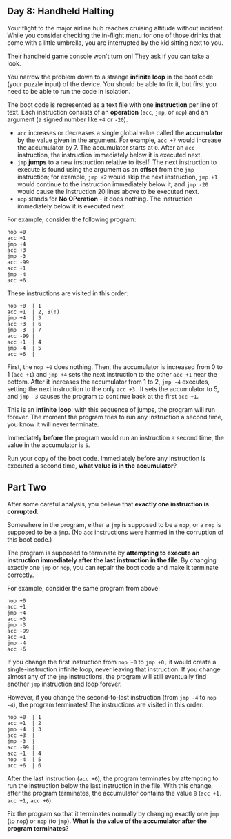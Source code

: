 ## Day 8: Handheld Halting

Your flight to the major airline hub reaches cruising altitude without incident. While you consider checking the in-flight menu for one of those drinks that come with a little umbrella, you are interrupted by the kid sitting next to you.

Their handheld game console won't turn on! They ask if you can take a look.

You narrow the problem down to a strange __infinite loop__ in the boot code (your puzzle input) of the device. You should be able to fix it, but first you need to be able to run the code in isolation.

The boot code is represented as a text file with one __instruction__ per line of text. Each instruction consists of an __operation__ (`acc`, `jmp`, or `nop`) and an argument (a signed number like `+4` or `-20`).

- `acc` increases or decreases a single global value called the __accumulator__ by the value given in the argument. For example, `acc +7` would increase the accumulator by 7. The accumulator starts at `0`. After an `acc` instruction, the instruction immediately below it is executed next.
- `jmp` __jumps__ to a new instruction relative to itself. The next instruction to execute is found using the argument as an __offset__ from the `jmp` instruction; for example, `jmp +2` would skip the next instruction, `jmp +1` would continue to the instruction immediately below it, and `jmp -20` would cause the instruction 20 lines above to be executed next.
- `nop` stands for __No OPeration__ - it does nothing. The instruction immediately below it is executed next.

For example, consider the following program:
```
nop +0
acc +1
jmp +4
acc +3
jmp -3
acc -99
acc +1
jmp -4
acc +6
```
These instructions are visited in this order:
```
nop +0  | 1
acc +1  | 2, 8(!)
jmp +4  | 3
acc +3  | 6
jmp -3  | 7
acc -99 |
acc +1  | 4
jmp -4  | 5
acc +6  |
```
First, the `nop +0` does nothing. Then, the accumulator is increased from 0 to 1 (`acc +1`) and `jmp +4` sets the next instruction to the other `acc +1` near the bottom. After it increases the accumulator from 1 to 2, `jmp -4` executes, setting the next instruction to the only `acc +3.` It sets the accumulator to 5, and `jmp -3` causes the program to continue back at the first `acc +1`.

This is an __infinite__ __loop__: with this sequence of jumps, the program will run forever. The moment the program tries to run any instruction a second time, you know it will never terminate.

Immediately __before__ the program would run an instruction a second time, the value in the accumulator is `5`.

Run your copy of the boot code. Immediately before any instruction is executed a second time, __what value is in the accumulator__?

## Part Two

After some careful analysis, you believe that __exactly one instruction is corrupted__.

Somewhere in the program, either a `jmp` is supposed to be a `no`p, or a `nop` is supposed to be a `jm`p. (No `acc` instructions were harmed in the corruption of this boot code.)

The program is supposed to terminate by __attempting to execute an instruction immediately after the last instruction in the file__. By changing exactly one `jmp` or `nop`, you can repair the boot code and make it terminate correctly.

For example, consider the same program from above:
```
nop +0
acc +1
jmp +4
acc +3
jmp -3
acc -99
acc +1
jmp -4
acc +6
```
If you change the first instruction from `nop +0` to `jmp +0,` it would create a single-instruction infinite loop, never leaving that instruction. If you change almost any of the `jmp` instructions, the program will still eventually find another `jmp` instruction and loop forever.

However, if you change the second-to-last instruction (from `jmp -4` to `nop -4`), the program terminates! The instructions are visited in this order:
```
nop +0  | 1
acc +1  | 2
jmp +4  | 3
acc +3  |
jmp -3  |
acc -99 |
acc +1  | 4
nop -4  | 5
acc +6  | 6
```
After the last instruction (`acc +6`), the program terminates by attempting to run the instruction below the last instruction in the file. With this change, after the program terminates, the accumulator contains the value `8` (`acc +1,` `acc +1,` `acc +6`).

Fix the program so that it terminates normally by changing exactly one `jmp` (to `nop`) or `nop` (to `jmp`). __What is the value of the accumulator after the program terminates__?
